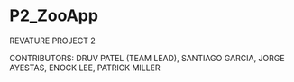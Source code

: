 # P2_ZooApp

REVATURE PROJECT 2 

CONTRIBUTORS:
DRUV PATEL (TEAM LEAD),
SANTIAGO GARCIA,
JORGE AYESTAS,
ENOCK LEE,
PATRICK MILLER
